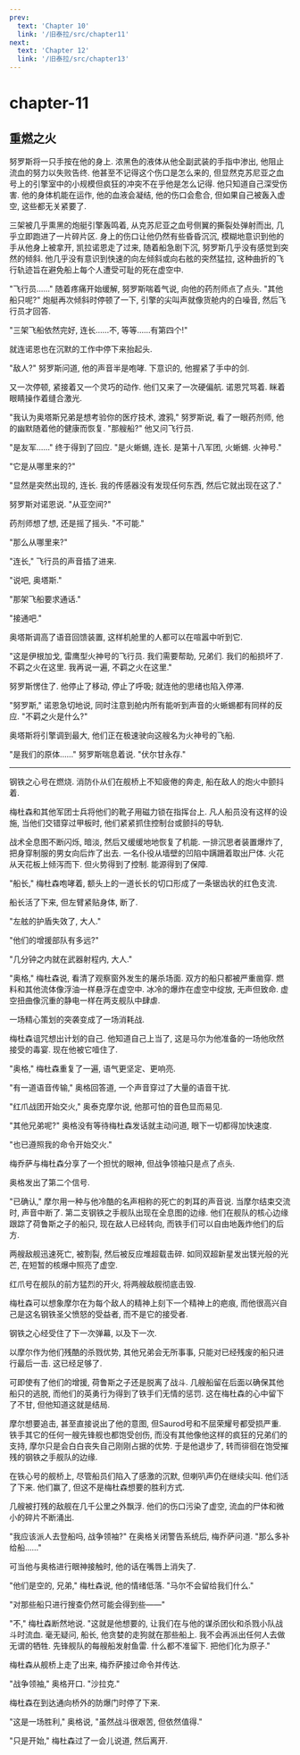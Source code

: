 ```yaml
---
prev:
  text: 'Chapter 10'
  link: '/旧泰拉/src/chapter11'
next:
  text: 'Chapter 12'
  link: '/旧泰拉/src/chapter13'
---
```


# chapter-11

## 重燃之火

努罗斯将一只手按在他的身上. 浓黑色的液体从他全副武装的手指中渗出, 他阻止流血的努力以失败告终. 他甚至不记得这个伤口是怎么来的, 但显然克苏尼亚之血号上的引擎室中的小规模但疯狂的冲突不在乎他是怎么记得. 他只知道自己深受伤害. 他的身体机能在运作, 他的血液会凝结, 他的伤口会愈合, 但如果自己被轰入虚空, 这些都无关紧要了.

三架被几乎熏黑的炮艇引擎轰鸣着, 从克苏尼亚之血号侧翼的撕裂处弹射而出, 几乎立即跑进了一片碎片区. 身上的伤口让他仍然有些昏昏沉沉, 模糊地意识到他的手从他身上被拿开, 凯拉诺恩走了过来, 随着船急剧下沉, 努罗斯几乎没有感觉到突然的倾斜. 他几乎没有意识到快速的向左倾斜或向右舷的突然猛拉, 这种曲折的飞行轨迹旨在避免船上每个人遭受可耻的死在虚空中.

"飞行员……" 随着疼痛开始缓解, 努罗斯喘着气说, 向他的药剂师点了点头. "其他船只呢?" 炮艇再次倾斜时停顿了一下, 引擎的尖叫声就像货舱内的白噪音, 然后飞行员才回答.

"三架飞船依然完好, 连长……不, 等等……有第四个!"

就连诺恩也在沉默的工作中停下来抬起头.

"敌人?" 努罗斯问道, 他的声音半是咆哮. 下意识的, 他握紧了手中的剑.

又一次停顿, 紧接着又一个灵巧的动作. 他们又来了一次硬偏航. 诺恩咒骂着. 眯着眼睛操作着缝合激光.

"我认为奥塔斯兄弟是想考验你的医疗技术, 渡鸦," 努罗斯说, 看了一眼药剂师, 他的幽默随着他的健康而恢复. "那艘船?" 他又问飞行员.

"是友军……" 终于得到了回应. "是火蜥蜴, 连长. 是第十八军团, 火蜥蜴. 火神号."

"它是从哪里来的?"

"显然是突然出现的, 连长. 我的传感器没有发现任何东西, 然后它就出现在这了."

努罗斯对诺恩说. "从亚空间?"

药剂师想了想, 还是摇了摇头. "不可能."

"那么从哪里来?"

"连长," 飞行员的声音插了进来.

"说吧, 奥塔斯."

"那架飞船要求通话."

"接通吧."

奥塔斯调高了语音回馈装置, 这样机舱里的人都可以在喧嚣中听到它.

"这是伊根加戈, 雷鹰型火神号的飞行员. 我们需要帮助, 兄弟们. 我们的船损坏了. 不羁之火在这里. 我再说一遍, 不羁之火在这里."

努罗斯愣住了. 他停止了移动, 停止了呼吸; 就连他的思绪也陷入停滞.

"努罗斯," 诺恩急切地说, 同时注意到舱内所有能听到声音的火蜥蜴都有同样的反应. "不羁之火是什么?"

奥塔斯将引擎调到最大, 他们正在极速驶向这艘名为火神号的飞船.

"是我们的原体……" 努罗斯喘息着说. "伏尔甘永存."

--------

钢铁之心号在燃烧. 消防仆从们在舰桥上不知疲倦的奔走, 船在敌人的炮火中颤抖着.

梅杜森和其他军团士兵将他们的靴子用磁力锁在指挥台上. 凡人船员没有这样的设施, 当他们交错穿过甲板时, 他们紧紧抓住控制台或颤抖的导轨.

战术全息图不断闪烁, 暗淡, 然后又缓缓地地恢复了机能. 一排沉思者装置爆炸了, 把身穿制服的男女向后炸了出去. 一名仆役从墙壁的凹陷中蹒跚着取出尸体. 火花从天花板上倾泻而下. 但火势得到了控制. 能源得到了保障.

"船长," 梅杜森咆哮着, 额头上的一道长长的切口形成了一条锯齿状的红色支流.

船长活了下来, 但左臂紧贴身体, 断了.

"左舷的护盾失效了, 大人."

"他们的增援部队有多远?"

"几分钟之内就在武器射程内, 大人."

"奥格," 梅杜森说, 看清了观察窗外发生的屠杀场面. 双方的船只都被严重凿穿. 燃料和其他流体像浮油一样悬浮在虚空中. 冰冷的爆炸在虚空中绽放, 无声但致命. 虚空扭曲像沉重的静电一样在两支舰队中肆虐.

一场精心策划的突袭变成了一场消耗战.

梅杜森诅咒想出计划的自己. 他知道自己上当了, 这是马尔为他准备的一场他欣然接受的毒宴. 现在他被它噎住了.

"奥格," 梅杜森重复了一遍, 语气更坚定、更响亮.

"有一道语音传输," 奥格回答道, 一个声音穿过了大量的语音干扰.

"红爪战团开始交火," 奥泰克摩尔说, 他那可怕的音色显而易见.

"其他兄弟呢?" 奥格没有等待梅杜森发话就主动问道, 眼下一切都得加快速度.

"也已遵照我的命令开始交火."

梅乔萨与梅杜森分享了一个担忧的眼神, 但战争领袖只是点了点头.

奥格发出了第二个信号.

"已确认," 摩尔用一种与他冷酷的名声相称的死亡的刺耳的声音说. 当摩尔结束交流时, 声音中断了. 第二支钢铁之手舰队出现在全息图的边缘. 他们在舰队的核心边缘跟踪了荷鲁斯之子的船只, 现在敌人已经转向, 而铁手们可以自由地轰炸他们的后方.

两艘敌舰迅速死亡, 被割裂, 然后被反应堆超载击碎. 如同双超新星发出镁光般的光芒, 在短暂的核爆中照亮了虚空.

红爪号在舰队的前方猛烈的开火, 将两艘敌舰彻底击毁.

梅杜森可以想象摩尔在为每个敌人的精神上刻下一个精神上的疤痕, 而他很高兴自己是这名钢铁圣父愤怒的受益者, 而不是它的接受者.

钢铁之心经受住了下一次弹幕, 以及下一次.

以摩尔作为他们残酷的杀戮优势, 其他兄弟会无所事事, 只能对已经残废的船只进行最后一击. 这已经足够了.

可即使有了他们的增援, 荷鲁斯之子还是脱离了战斗. 几艘船留在后面以确保其他船只的逃脱, 而他们的英勇行为得到了铁手们无情的惩罚. 这在梅杜森的心中留下了不甘, 但他知道这就是结局.

摩尔想要追击, 甚至直接说出了他的意图, 但Saurod号和不屈荣耀号都受损严重. 铁手其它的任何一艘先锋舰也都饱受创伤, 而没有其他像他这样的疯狂的兄弟们的支持, 摩尔只是会白白丧失自己刚刚占据的优势. 于是他退步了, 转而徘徊在饱受摧残的钢铁之手舰队的边缘.

在铁心号的舰桥上, 尽管船员们陷入了感激的沉默, 但喇叭声仍在继续尖叫. 他们活了下来. 他们赢了, 但这不是梅杜森想要的胜利方式.

几艘被打残的敌舰在几千公里之外飘浮. 他们的伤口污染了虚空, 流血的尸体和微小的碎片不断涌出.

"我应该派人去登船吗, 战争领袖?" 在奥格关闭警告系统后, 梅乔萨问道. "那么多补给船……"

可当他与奥格进行眼神接触时, 他的话在嘴唇上消失了.

"他们是空的, 兄弟," 梅杜森说, 他的情绪低落. "马尔不会留给我们什么."

"对那些船只进行搜查仍然可能会得到些——"

"不," 梅杜森断然地说. "这就是他想要的, 让我们在与他的谋杀团伙和杀戮小队战斗时流血. 毫无疑问, 船长, 他贪婪的走狗就在那些船上. 我不会再派出任何人去做无谓的牺牲. 先锋舰队的每艘船发射鱼雷. 什么都不准留下. 把他们化为原子."

梅杜森从舰桥上走了出来, 梅乔萨接过命令并传达.

"战争领袖," 奥格开口. "沙拉克."

梅杜森在到达通向桥外的防爆门时停了下来.

"这是一场胜利," 奥格说, "虽然战斗很艰苦, 但依然值得."

"只是开始," 梅杜森过了一会儿说道, 然后离开.
